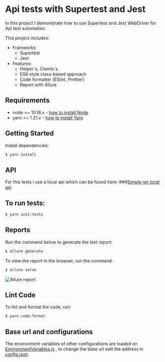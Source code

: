 # Api tests with Supertest and Jest

In this project I demonstrate how to use Supertest and Jest WebDriver for Api test automation.

This project includes:
- Framworks:
    - Supertest
    - Jest
- Features:
    - Helper´s, Clients´s
    - ES6 style class-based approach
    - Code formatter (ESlint, Prettier)
    - Report with Allure
    
## Requirements
- node >= 10.18.x - [how to install Node](https://nodejs.org/en/download/)
- yarn >= 1.21.x - [how to install Yarn](https://yarnpkg.com/en/docs/install#debian-stable)

## Getting Started
Install dependencies:

```bash
$ yarn install
```
## API
For this tests i use a local api which can be found here:
###[Simple jwt local api](https://github.com/Schveitzer/simple-api-jwt-server)

## To run tests:
```bash
$ yarn init:tests
```
 
## Reports
Run the command below to generate the test report:

```bash
$ allure generate
```

To view the report in the browser, run the command:

```bash
$ allure serve
```
![Allure report](https://i.ibb.co/yy3S6BH/screenshot-127-0-1-1-37023-2020-08-28-11-57-50.png)
## Lint Code
To lint and format the code, run:

```bash
$ yarn code:format
```

## Base url and configurations
The environment variables of other configurations are loaded on [EnvironmentVariables.js](https://github.com/Schveitzer/api-tests-supertest-jest/blob/master/config/EnvironmentVariables.js) , to change the base url edit the address in  [config.json](https://github.com/Schveitzer/api-tests-supertest-jest/blob/master/config/config.json).
